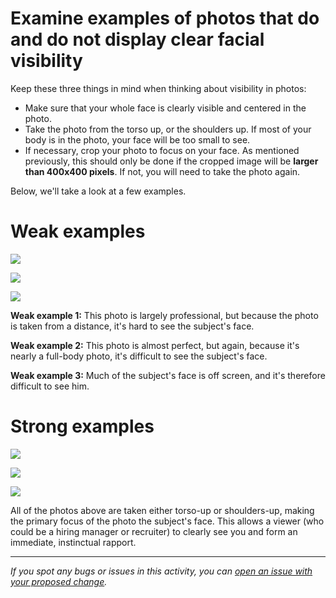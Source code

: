 # Examine examples of photos that do and do not display clear facial visibility

Keep these three things in mind when thinking about visibility in photos:

- Make sure that your whole face is clearly visible and centered in the photo.
- Take the photo from the torso up, or the shoulders up. If most of your body is in the photo, your face will be too small to see.
- If necessary, crop your photo to focus on your face. As mentioned previously, this should only be done if the cropped image will be **larger than 400x400 pixels**. If not, you will need to take the photo again.

Below, we'll take a look at a few examples.

# Weak examples

![](https://cdn.filestackcontent.com/7y7yxRQTQKziIAhPBquD)

![](https://cdn.filestackcontent.com/Z7VcRMqZSoeoskwWbaKj)

![](https://cdn.filestackcontent.com/uxA8879yT7qNoxyMYvPK)

**Weak example 1:** This photo is largely professional, but because the photo is taken from a distance, it's hard to see the subject's face.

**Weak example 2:** This photo is almost perfect, but again, because it's nearly a full-body photo, it's difficult to see the subject's face.

**Weak example 3:** Much of the subject's face is off screen, and it's therefore difficult to see him.

# Strong examples

![](https://cdn.filestackcontent.com/pAt0xQ9gQwSC4apzmyZL)

![](https://cdn.filestackcontent.com/fxdlUQzNQuKLOqCjt1j3)

![](https://cdn.filestackcontent.com/5jGbnXmYTlOI1Kp8ew7v)

All of the photos above are taken either torso-up or shoulders-up, making the primary focus of the photo the subject's face. This allows a viewer (who could be a hiring manager or recruiter) to clearly see you and form an immediate, instinctual rapport.



------

_If you spot any bugs or issues in this activity, you can [open an issue with your proposed change](https://github.com/microverseinc/curriculum-transversal-skills/blob/main/git-github/articles/open_issue.md)._
